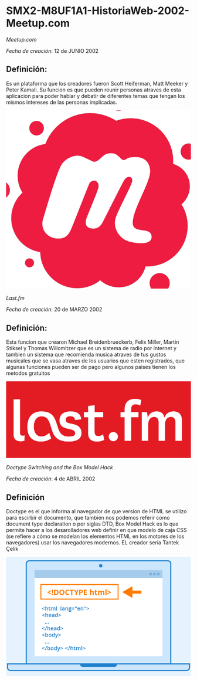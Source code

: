# SMX2-M8UF1A1-HistoriaWeb-2002-Meetup.com
*Meetup.com*

*Fecha de creación*: 12 de JUNIO 2002

## Definición:

Es un plataforma que los creadores fueron Scott Heiferman, Matt Meeker y Peter Kamali. Su funcion es que pueden reunir personas atraves de esta aplicacion para poder hablar y debatir de diferentes temas que tengan los mismos intereses de las personas implicadas.

![meetup_logo](https://github.com/alexka9/SMX2-M8UF1A1-HistoriaWeb-2002-Meetup.com/blob/main/Meetup_Logo.png2.png "Imagen meetup")


*Last.fm*

*Fecha de creación*: 20 de MARZO 2002

## Definición:

Esta funcion que crearon Michael Breidenbrueckerb, Felix Miller, Martin Stiksel y Thomas Willomitzer que es un sistema de radio por internet y tambien un sistema que recomienda musica atraves de tus gustos musicales que se vasa atraves de los usuarios que esten registrados, que algunas funciones pueden ser de pago pero algunos paises tienen los metodos gratuitos

![last.fm](https://github.com/alexka9/SMX2-M8UF1A1-HistoriaWeb-2002-Meetup.com/blob/main/lastfm_logo_facebook.15d8133be114.png "Imagen last.fm")

*Doctype Switching and the Box Model Hack*

*Fecha de creación*: 4 de ABRIL 2002

## Definición

Doctype es el que informa al navegador de que version de HTML se utilizo para escirbir el documento, que tambien nos podemos referir como document type declaration o por siglas DTD, Box Model Hack es lo que permite hacer a los desarolladores web definir en que modelo de caja CSS (se refiere a cómo se modelan los elementos HTML en los motores de los navegadores) usar los navegadores modernos. EL creador seria Tantek Çelik

![Doctype](https://github.com/alexka9/SMX2-M8UF1A1-HistoriaWeb-2002-Meetup.com/blob/main/HTML-Doctype.png "Imagen Doctype")



